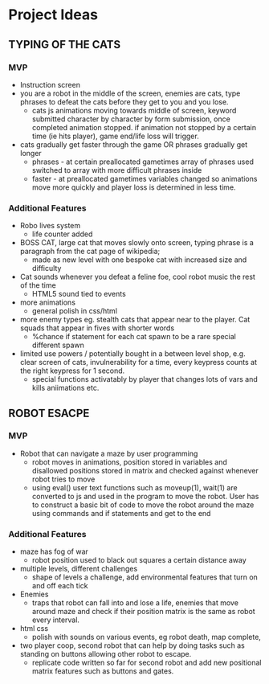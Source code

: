 # Project Ideas #
	
## TYPING OF THE CATS ##

### MVP ##
- Instruction screen 
- you are a robot in the middle of the screen, enemies are cats, type phrases to defeat the cats before they
get to you and you lose.
	- cats js animations moving towards middle of screen, keyword submitted character by character by form submission, once completed animation stopped. if animation not stopped by a certain time (ie hits player), game end/life loss will trigger.
- cats gradually get faster through the game OR phrases gradually get longer
	- phrases - at certain preallocated gametimes array of phrases used switched to array with more difficult phrases inside
	- faster - at preallocated gametimes variables changed so animations move more quickly and player loss is determined in less time.

### Additional Features ###
- Robo lives system
	- life counter added
- BOSS CAT, large cat that moves slowly onto screen, typing phrase is a paragraph from the cat page of wikipedia;
	- made as new level with one bespoke cat with increased size and difficulty
- Cat sounds whenever you defeat a feline foe, cool robot music the rest of the time
	- HTML5 sound tied to events
- more animations
	- general polish in css/html
- more enemy types eg. stealth cats that appear near to the player. Cat squads that appear in fives with shorter words
	- %chance if statement for each cat spawn to be a rare special different spawn
- limited use powers / potentially bought in a between level shop, e.g. clear screen of cats, invulnerability for a time, every keypress counts at the right keypress for 1 second.
	- special functions activatably by player that changes lots of vars and kills aniimations etc.



## ROBOT ESACPE ##

### MVP ###

- Robot that can navigate a maze by user programming
	- robot moves in animations, position stored in variables and disallowed positions stored in matrix and checked against whenever robot tries to move
	- using eval() user text functions such as moveup(1), wait(1) are converted to js and used in the program to move the robot. User has to construct a basic bit of code to move the robot around the maze using commands and if statements and get to the end 


### Additional Features ###

- maze has fog of war
	- robot position used to black out squares a certain distance away
- multiple levels, different challenges
	- shape of levels a challenge, add environmental features that turn on and off each tick
- Enemies
	- traps that robot can fall into and lose a life, enemies that move around maze and check if their position matrix is the same as robot every interval.
- html css
	- polish with sounds on various events, eg robot death, map complete, 
- two player coop, second robot that can help by doing tasks such as standing on buttons allowing other robot to escape.
	- replicate code written so far for second robot and add new positional matrix features such as buttons and gates.



